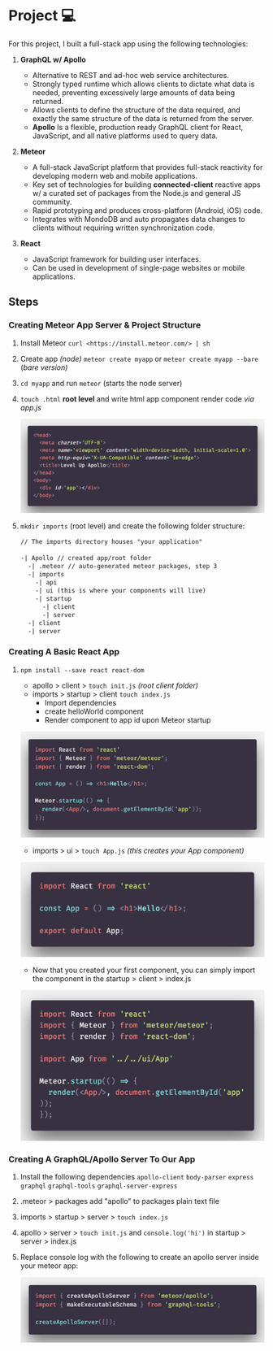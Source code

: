 <!-- markdownlint-disable MD037 -->

# Project 💻

For this project, I built a full-stack app using the following technologies:

1. **GraphQL w/ Apollo**
    * Alternative to REST and ad-hoc web service architectures.
    * Strongly typed runtime which allows clients to dictate what data is needed, preventing excessively large amounts of data being returned.
    * Allows clients to define the structure of the data required, and exactly the same structure of the data is returned from the server.
    * **Apollo** Is a flexible, production ready GraphQL client for React, JavaScript, and all native platforms used to query data.

1. **Meteor**
    * A full-stack JavaScript platform that provides full-stack reactivity for developing modern web and mobile applications.
    * Key set of technologies for building **connected-client** reactive apps w/ a curated set of packages from the Node.js and general JS community.
    * Rapid prototyping and produces cross-platform (Android, iOS) code.
    * Integrates with MondoDB and auto propagates data changes to clients without requiring written synchronization code.

1. **React**
    * JavaScript framework for building user interfaces.
    * Can be used in development of single-page websites or mobile applications.

## Steps

### Creating Meteor App Server & Project Structure

1. Install Meteor `curl <https://install.meteor.com/> | sh`

1. Create app *(node)* `meteor create myapp` or `meteor create myapp --bare` (*bare version)*

1. `cd myapp` and run `meteor` (starts the node server)

1. `touch .html` **root level** and write html app component render code *via app.js*

    ![React Meteor App](/polacode/1-app-id-startup.png 'React/Meteor import code')

1. `mkdir imports` (root level) and create the following folder structure:

    ```structure
    // The imports directory houses "your application"

    -| Apollo // created app/root folder
      -| .meteor // auto-generated meteor packages, step 3
      -| imports
        -| api
        -| ui (this is where your components will live)
        -| startup
          -| client
          -| server
      -| client
      -| server
    ```

### Creating A Basic React App

1. `npm install --save react react-dom`
    * apollo > client > `touch init.js` *(root client folder)*
    * imports > startup > client `touch index.js`
        * Import dependencies
        * create helloWorld component
        * Render component to app id upon Meteor startup

    ![React Meteor App](/polacode/2-react-app-setup.png 'React/Meteor import code')

    * imports > ui > `touch App.js` *(this creates your App component)*

    ![React Meteor App](/polacode/3-create-app-component.png 'React/Meteor import code')
    * Now that you created your first component, you can simply import the component in the startup > client > index.js

    ![React Meteor App](/polacode/4-import-ui-app-component.png 'React/Meteor import code')

### Creating A GraphQL/Apollo Server To Our App

1. Install the following dependencies `apollo-client` `body-parser` `express` `graphql` `graphql-tools` `graphql-server-express`

1. .meteor > packages add "apollo" to packages plain text file

1. imports > startup > server > `touch index.js`

1. apollo > server > `touch init.js` and `console.log('hi')` in startup > server > index.js

1. Replace console log with the following to create an apollo server inside your meteor app:

    ![React Meteor App](/polacode/5-create-apollo-server.png 'Import Apollo server')